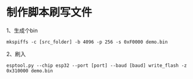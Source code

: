 # 制作脚本刷写文件

1、生成个bin

```
mkspiffs -c [src_folder] -b 4096 -p 256 -s 0xF0000 demo.bin
```

2、刷入

```
esptool.py --chip esp32 --port [port] --baud [baud] write_flash -z 0x310000 demo.bin
```
